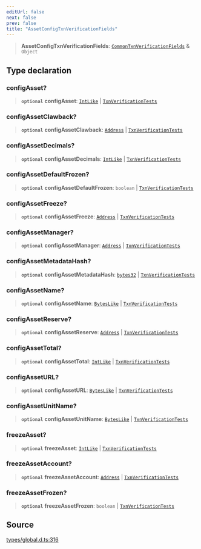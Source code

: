 ```yaml
---
editUrl: false
next: false
prev: false
title: "AssetConfigTxnVerificationFields"
---
```


> **AssetConfigTxnVerificationFields**: [`CommonTxnVerificationFields`](CommonTxnVerificationFields.md) & `Object`

## Type declaration

### configAsset?

> **`optional`** **configAsset**: [`IntLike`](IntLike.md) \| [`TxnVerificationTests`](TxnVerificationTests.md)

### configAssetClawback?

> **`optional`** **configAssetClawback**: [`Address`](../classes/Address.md) \| [`TxnVerificationTests`](TxnVerificationTests.md)

### configAssetDecimals?

> **`optional`** **configAssetDecimals**: [`IntLike`](IntLike.md) \| [`TxnVerificationTests`](TxnVerificationTests.md)

### configAssetDefaultFrozen?

> **`optional`** **configAssetDefaultFrozen**: `boolean` \| [`TxnVerificationTests`](TxnVerificationTests.md)

### configAssetFreeze?

> **`optional`** **configAssetFreeze**: [`Address`](../classes/Address.md) \| [`TxnVerificationTests`](TxnVerificationTests.md)

### configAssetManager?

> **`optional`** **configAssetManager**: [`Address`](../classes/Address.md) \| [`TxnVerificationTests`](TxnVerificationTests.md)

### configAssetMetadataHash?

> **`optional`** **configAssetMetadataHash**: [`bytes32`](bytes32.md) \| [`TxnVerificationTests`](TxnVerificationTests.md)

### configAssetName?

> **`optional`** **configAssetName**: [`BytesLike`](BytesLike.md) \| [`TxnVerificationTests`](TxnVerificationTests.md)

### configAssetReserve?

> **`optional`** **configAssetReserve**: [`Address`](../classes/Address.md) \| [`TxnVerificationTests`](TxnVerificationTests.md)

### configAssetTotal?

> **`optional`** **configAssetTotal**: [`IntLike`](IntLike.md) \| [`TxnVerificationTests`](TxnVerificationTests.md)

### configAssetURL?

> **`optional`** **configAssetURL**: [`BytesLike`](BytesLike.md) \| [`TxnVerificationTests`](TxnVerificationTests.md)

### configAssetUnitName?

> **`optional`** **configAssetUnitName**: [`BytesLike`](BytesLike.md) \| [`TxnVerificationTests`](TxnVerificationTests.md)

### freezeAsset?

> **`optional`** **freezeAsset**: [`IntLike`](IntLike.md) \| [`TxnVerificationTests`](TxnVerificationTests.md)

### freezeAssetAccount?

> **`optional`** **freezeAssetAccount**: [`Address`](../classes/Address.md) \| [`TxnVerificationTests`](TxnVerificationTests.md)

### freezeAssetFrozen?

> **`optional`** **freezeAssetFrozen**: `boolean` \| [`TxnVerificationTests`](TxnVerificationTests.md)

## Source

[types/global.d.ts:316](https://github.com/algorandfoundation/tealscript/blob/18ba30a9/types/global.d.ts#L316)
